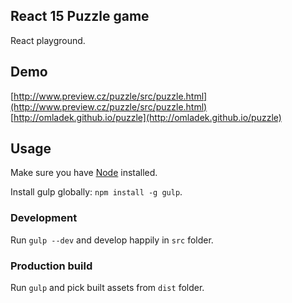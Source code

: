 ## React 15 Puzzle game

React playground.

## Demo
[http://www.preview.cz/puzzle/src/puzzle.html](http://www.preview.cz/puzzle/src/puzzle.html)
[http://omladek.github.io/puzzle](http://omladek.github.io/puzzle)

## Usage

Make sure you have [Node](https://nodejs.org) installed.

Install gulp globally: `npm install -g gulp`.

### Development

Run `gulp --dev` and develop happily in `src` folder.

### Production build

Run `gulp` and pick built assets from `dist` folder.
